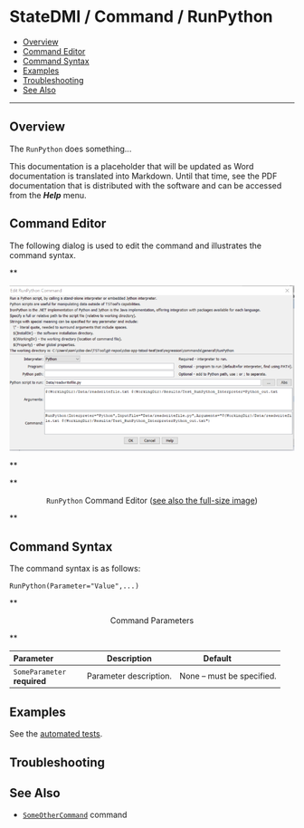 # StateDMI / Command / RunPython #

* [Overview](#overview)
* [Command Editor](#command-editor)
* [Command Syntax](#command-syntax)
* [Examples](#examples)
* [Troubleshooting](#troubleshooting)
* [See Also](#see-also)

-------------------------

## Overview ##

The `RunPython` does something...

This documentation is a placeholder that will be updated as Word documentation is translated into Markdown.
Until that time, see the PDF documentation that is distributed with the software and can be accessed
from the ***Help*** menu.

## Command Editor ##

The following dialog is used to edit the command and illustrates the command syntax.

**<p style="text-align: center;">
![RunPython](RunPython.png)
</p>**

**<p style="text-align: center;">
`RunPython` Command Editor (<a href="../RunPython.png">see also the full-size image</a>)
</p>**

## Command Syntax ##

The command syntax is as follows:

```text
RunPython(Parameter="Value",...)
```
**<p style="text-align: center;">
Command Parameters
</p>**

| **Parameter**&nbsp;&nbsp;&nbsp;&nbsp;&nbsp;&nbsp;&nbsp;&nbsp;&nbsp;&nbsp;&nbsp;&nbsp; | **Description** | **Default**&nbsp;&nbsp;&nbsp;&nbsp;&nbsp;&nbsp;&nbsp;&nbsp;&nbsp;&nbsp; |
| --------------|-----------------|----------------- |
|`SomeParameter`<br>**required**|Parameter description.|None – must be specified.|

## Examples ##

See the [automated tests](https://github.com/OpenWaterCDSS/cdss-app-statedmi-test/tree/master/test/regression/commands/RunPython).

## Troubleshooting ##

## See Also ##

* [`SomeOtherCommand`](../SomeOtherCommand/SomeOtherCommand) command
